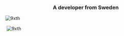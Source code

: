 <h3 align="center">A developer from Sweden</h3>

<p align="left"> <img src="https://komarev.com/ghpvc/?username=9xth&label=Profile%20views&color=0e75b6&style=flat" alt="9xth" /> </p>

<p>&nbsp;<img align="center" src="https://github-readme-stats.vercel.app/api?username=9xth&show_icons=true&locale=en" alt="9xth" background-color:"#121212"/></p>
